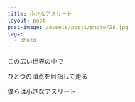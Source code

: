 ```yaml
---
title: 小さなアスリート
layout: post
post-image: /assets/posts/photo/28.jpg
tags:
  - photo
---
```


この広い世界の中で

ひとつの頂点を目指して走る

僕らは小さなアスリート